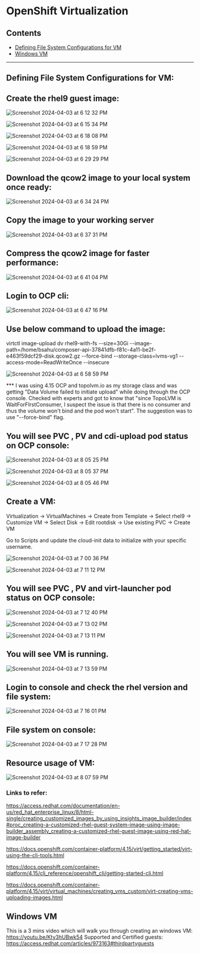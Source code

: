 # OpenShift Virtualization

## Contents

- [Defining File System Configurations for VM](#Defining-File-System-Configurations-for-VM)
- [Windows VM](#Windows-VM)
___

## Defining File System Configurations for VM:

## Create the rhel9 guest image:

![Screenshot 2024-04-03 at 6 12 32 PM](https://github.com/BidGithub2022/OpenShiftVirtualization/assets/113651761/2ce13dc4-329a-4c89-9c59-a427b6365fb4)

![Screenshot 2024-04-03 at 6 15 34 PM](https://github.com/BidGithub2022/OpenShiftVirtualization/assets/113651761/c5c2a972-8064-4db7-8616-370904efb8b6)

![Screenshot 2024-04-03 at 6 18 08 PM](https://github.com/BidGithub2022/OpenShiftVirtualization/assets/113651761/9ef8cc72-cc22-4244-8e00-3d55818016f8)

![Screenshot 2024-04-03 at 6 18 59 PM](https://github.com/BidGithub2022/OpenShiftVirtualization/assets/113651761/cd225b1e-e8af-45f5-bc10-af7284fbc6f4)

![Screenshot 2024-04-03 at 6 29 29 PM](https://github.com/BidGithub2022/OpenShiftVirtualization/assets/113651761/b0bbafd7-b237-4f02-94ea-16e6487acddf)


## Download the qcow2 image to your local system once ready:

![Screenshot 2024-04-03 at 6 34 24 PM](https://github.com/BidGithub2022/OpenShiftVirtualization/assets/113651761/6444d663-18e9-46e0-8da3-a36562d3ce94)


## Copy the image to your working server

![Screenshot 2024-04-03 at 6 37 31 PM](https://github.com/BidGithub2022/OpenShiftVirtualization/assets/113651761/ae4d5505-9041-4819-aa75-53d6f65896c0)


## Compress the qcow2 image for faster performance:

![Screenshot 2024-04-03 at 6 41 04 PM](https://github.com/BidGithub2022/OpenShiftVirtualization/assets/113651761/f3f95472-498b-491e-8bfe-f17af5c2c884)


## Login to OCP cli:

![Screenshot 2024-04-03 at 6 47 16 PM](https://github.com/BidGithub2022/OpenShiftVirtualization/assets/113651761/4bd659c6-86ed-4833-9581-e63bb6a67a23)

## Use below command to upload the image:

virtctl image-upload dv rhel9-with-fs --size=30Gi --image-path=/home/bsahu/composer-api-37841dfb-f81c-4a11-be2f-e463f59dcf29-disk.qcow2.gz --force-bind --storage-class=lvms-vg1 --access-mode=ReadWriteOnce --insecure

![Screenshot 2024-04-03 at 6 58 59 PM](https://github.com/BidGithub2022/OpenShiftVirtualization/assets/113651761/faba85f3-6566-4db9-8a15-a1a53acdf04e)

*** I was using 4.15 OCP and topolvm.io as my storage class and was getting "Data Volume failed to initiate upload" while doing through the OCP console.
Checked with experts and got to know that "since TopoLVM is WaitForFIrstConsumer, I suspect the issue is that there is no consumer and thus the volume won't bind and the pod won't start". The suggestion was to use "--force-bind" flag.

## You will see PVC , PV and cdi-upload pod status on OCP console:

![Screenshot 2024-04-03 at 8 05 25 PM](https://github.com/BidGithub2022/OpenShiftVirtualization/assets/113651761/94fb13de-6fe1-4f48-b9db-ce3cdf8f9505)

![Screenshot 2024-04-03 at 8 05 37 PM](https://github.com/BidGithub2022/OpenShiftVirtualization/assets/113651761/0635429c-c599-4558-b902-f63c1c742f8c)

![Screenshot 2024-04-03 at 8 05 46 PM](https://github.com/BidGithub2022/OpenShiftVirtualization/assets/113651761/7f9eba62-dc04-4fbf-9ead-eab69951910d)

## Create a VM:

Virtualization -> VirtualMachines -> Create from Template -> Select rhel9 -> Customize VM -> Select Disk -> Edit rootdisk -> Use existing PVC -> Create VM

Go to Scripts and update the cloud-init data to initialize with your specific username.
 
![Screenshot 2024-04-03 at 7 00 36 PM](https://github.com/BidGithub2022/OpenShiftVirtualization/assets/113651761/c55f0650-ce6f-4991-ae30-9c8b4023ca03)

![Screenshot 2024-04-03 at 7 11 12 PM](https://github.com/BidGithub2022/OpenShiftVirtualization/assets/113651761/5d54199d-f633-4a90-b5c9-e470dc332aed)

## You will see PVC , PV and virt-launcher pod status on OCP console:

![Screenshot 2024-04-03 at 7 12 40 PM](https://github.com/BidGithub2022/OpenShiftVirtualization/assets/113651761/ada8da38-81b6-42ce-81be-a119c0d823d6)

![Screenshot 2024-04-03 at 7 13 02 PM](https://github.com/BidGithub2022/OpenShiftVirtualization/assets/113651761/b4370ab5-0074-4ffd-a098-0082d6a6598a)

![Screenshot 2024-04-03 at 7 13 11 PM](https://github.com/BidGithub2022/OpenShiftVirtualization/assets/113651761/d99cd1ab-f2e3-4b24-9513-60e30608a1b6)


## You will see VM is running.

![Screenshot 2024-04-03 at 7 13 59 PM](https://github.com/BidGithub2022/OpenShiftVirtualization/assets/113651761/1dc8851d-873e-46b0-9822-b94fd9570e7f)

## Login to console and check the rhel version and file system:

![Screenshot 2024-04-03 at 7 16 01 PM](https://github.com/BidGithub2022/OpenShiftVirtualization/assets/113651761/359fc28a-93a3-489b-89ab-cbf1e54a910d)

## File system on console:

![Screenshot 2024-04-03 at 7 17 28 PM](https://github.com/BidGithub2022/OpenShiftVirtualization/assets/113651761/848f6689-3e7e-4928-b7cb-a7322add821a)

## Resource usage of VM:

![Screenshot 2024-04-03 at 8 07 59 PM](https://github.com/BidGithub2022/OpenShiftVirtualization/assets/113651761/d8f92155-affd-48f2-b3a0-d059dce7f3d7)


### Links to refer:

https://access.redhat.com/documentation/en-us/red_hat_enterprise_linux/8/html-single/creating_customized_images_by_using_insights_image_builder/index#proc_creating-a-customized-rhel-guest-system-image-using-image-builder_assembly_creating-a-customized-rhel-guest-image-using-red-hat-image-builder

https://docs.openshift.com/container-platform/4.15/virt/getting_started/virt-using-the-cli-tools.html

https://docs.openshift.com/container-platform/4.15/cli_reference/openshift_cli/getting-started-cli.html

https://docs.openshift.com/container-platform/4.15/virt/virtual_machines/creating_vms_custom/virt-creating-vms-uploading-images.html


## Windows VM
This is a 3 mins video which will walk you through creating an windows VM: https://youtu.be/Kty3hUBwk54
Supported and Certified guests: https://access.redhat.com/articles/973163#thirdpartyguests

   
